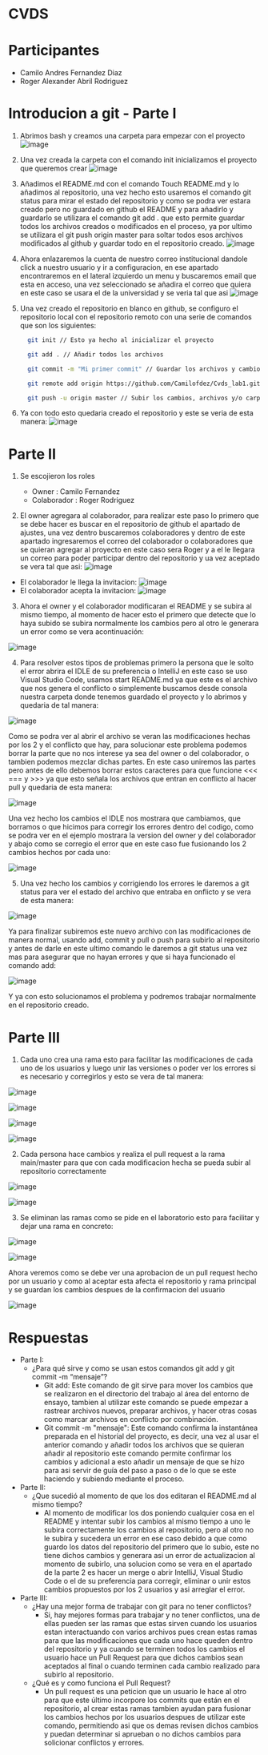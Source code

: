# CVDS
# Participantes
- Camilo Andres Fernandez Diaz
- Roger Alexander Abril Rodriguez
# Introducion a git - Parte I
1. Abrimos bash y creamos una carpeta para empezar con el proyecto
![image](https://github.com/CamiloFdez/Cvds_lab1/blob/master/assets/Crear%20carpeta.png)
2. Una vez creada la carpeta con el comando init inicializamos el proyecto que queremos crear
![image](https://github.com/CamiloFdez/Cvds_lab1/blob/master/assets/init.png)
3. Añadimos el README.md con el comando Touch README.md y lo añadimos al repositorio, una vez hecho esto usaremos el comando git status para mirar el estado del repositorio y como se podra ver estara creado pero no guardado en github el README y para añadirlo y guardarlo se utilizara el comando git add . que esto permite guardar todos los archivos creados o modificados en el proceso, ya por ultimo se utilizara el git push origin master para soltar todos esos archivos modificados al github y guardar todo en el repositorio creado.
![image](https://github.com/CamiloFdez/Cvds_lab1/blob/master/assets/Readme.png)
4. Ahora enlazaremos la cuenta de nuestro correo institucional dandole click a nuestro usuario y ir a configuracion, en ese apartado encontraremos en el lateral izquierdo un menu y buscaremos email que esta en acceso, una vez seleccionado se añadira el correo que quiera en este caso se usara el de la universidad y se veria tal que asi
![image](https://github.com/CamiloFdez/Cvds_lab1/blob/master/assets/Correo%20enlazado.PNG)
5. Una vez creado el repositorio en blanco en github, se configuro el repositorio local con el repositorio remoto con una serie de comandos que son los siguientes:
    ```bash
      git init // Esto ya hecho al inicializar el proyecto
    ```

    ```bash
      git add . // Añadir todos los archivos
    ```

    ```bash
      git commit -m "Mi primer commit" // Guardar los archivos y cambios con un mensaje
    ```

    ```bash
      git remote add origin https://github.com/Camilofdez/Cvds_lab1.git // Conectar el repositorio remoto con el local
    ```

    ```bash
      git push -u origin master // Subir los cambios, archivos y/o carpetas al repositorio de github creado
    ```  

6. Ya con todo esto quedaria creado el repositorio y este se veria de esta manera:
![image](https://github.com/CamiloFdez/Cvds_lab1/blob/master/assets/Githubfinal.PNG)

# Parte II

1. Se escojieron los roles 
    - Owner : Camilo Fernandez
    - Colaborador : Roger Rodriguez

2. El owner agregara al colaborador, para realizar este paso lo primero que se debe hacer es buscar en el repositorio de github el apartado de ajustes, una vez dentro buscaremos colaboradores y dentro de este apartado ingresaremos el correo del colaborador o colaboradores que se quieran agregar al proyecto en este caso sera Roger y a el le llegara un correo para poder participar dentro del repositorio y ua vez aceptado se vera tal que asi:
![image](https://github.com/CamiloFdez/Cvds_lab1/blob/master/assets/Colaboradores.PNG)
- El colaborador le llega la invitacion:
![image](https://github.com/CamiloFdez/Cvds_lab1/blob/master/assets/Invitacion.png)
- El colaborador acepta la invitacion:
![image](https://github.com/CamiloFdez/Cvds_lab1/blob/master/assets/SuccessInvitation.png)

3. Ahora el owner y el colaborador modificaran el README y se subira al mismo tiempo, al momento de hacer esto el primero que detecte que lo haya subido se subira normalmente los cambios pero al otro le generara un error como se vera acontinuación:

![image](https://github.com/CamiloFdez/Cvds_lab1/blob/master/assets/Error.png)  

4. Para resolver estos tipos de problemas primero la persona que le solto el error abrira el IDLE de su preferencia o IntelliJ en este caso se uso Visual Studio Code, usamos start README.md ya que este es el archivo que nos genera el conflicto o simplemente buscamos desde consola nuestra carpeta donde tenemos guardado el proyecto y lo abrimos y quedaria de tal manera:

![image](https://github.com/CamiloFdez/Cvds_lab1/blob/master/assets/ErrorVisual.png) 

Como se podra ver al abrir el archivo se veran las modificaciones hechas por los 2 y el conflicto que hay, para solucionar este problema podemos borrar la parte que no nos interese ya sea del owner o del colaborador, o tambien podemos mezclar dichas partes. En este caso uniremos las partes pero antes de ello debemos borrar estos caracteres para que funcione <<< === y >>> ya que esto señala los archivos que entran en conflicto al hacer pull y quedaria de esta manera:

![image](https://github.com/CamiloFdez/Cvds_lab1/blob/master/assets/CorreccionErrores.png)

Una vez hecho los cambios el IDLE nos mostrara que cambiamos, que borramos o que hicimos para corregir los errores dentro del codigo, como se podra ver en el ejemplo mostrara la version del owner y del colaborador y abajo como se corregio el error que en este caso fue fusionando los 2 cambios hechos por cada uno:

![image](https://github.com/CamiloFdez/Cvds_lab1/blob/master/assets/MuestraCambios.png)

5. Una vez hecho los cambios y corrigiendo los errores le daremos a git status para ver el estado del archivo que entraba en onflicto y se vera de esta manera:

![image](https://github.com/CamiloFdez/Cvds_lab1/blob/master/assets/Archivomodif.png)

Ya para finalizar subiremos este nuevo archivo con las modificaciones de manera normal, usando add, commit y pull o push para subirlo al repositorio y antes de darle en este ultimo comando le daremos a git status una vez mas para asegurar que no hayan errores y que si haya funcionado el comando add:

![image](https://github.com/CamiloFdez/Cvds_lab1/blob/master/assets/ArchivoListo.png)

Y ya con esto solucionamos el problema y podremos trabajar normalmente en el repositorio creado.

# Parte III
1. Cada uno crea una rama esto para facilitar las modificaciones de cada uno de los usuarios y luego unir las versiones o poder ver los errores si es necesario y corregirlos y esto se vera de tal manera:

![image](https://github.com/CamiloFdez/Cvds_lab1/blob/master/assets/crear_rama.png)

![image](https://github.com/CamiloFdez/Cvds_lab1/blob/master/assets/Branch.PNG)

![image](https://github.com/CamiloFdez/Cvds_lab1/blob/master/assets/feature_camilo.png)

![image](https://github.com/CamiloFdez/Cvds_lab1/blob/master/assets/feature_roger.png)


2. Cada persona hace cambios y realiza el pull request a la rama main/master para que con cada modificacion hecha se pueda subir al repositorio correctamente

![image](https://github.com/CamiloFdez/Cvds_lab1/blob/master/assets/pull.png)

![image](https://github.com/CamiloFdez/Cvds_lab1/blob/master/assets/pull2.png)

3. Se eliminan las ramas como se pide en el laboratorio esto para facilitar y dejar una rama en concreto:

![image](https://github.com/CamiloFdez/Cvds_lab1/blob/master/assets/borrar_r1.png)

![image](https://github.com/CamiloFdez/Cvds_lab1/blob/master/assets/borrar_r2.png)

Ahora veremos como se debe ver una aprobacion de un pull request hecho por un usuario y como al aceptar esta afecta el repositorio y rama principal y se guardan los cambios despues de la confirmacion del usuario 

![image](https://github.com/CamiloFdez/Cvds_lab1/blob/master/assets/apr_2.png)


# Respuestas
- Parte I: 
    * ¿Para qué sirve y como se usan estos comandos git add y git commit -m “mensaje”?
        - Git add: Este comando de git sirve para mover los cambios que se realizaron en el directorio del trabajo al área del entorno de ensayo, tambien al utilizar este comando se puede empezar a rastrear archivos nuevos, preparar archivos, y hacer otras cosas como marcar archivos en conflicto por combinación.
        - Git commit -m "mensaje": Este comando confirma la instantánea preparada en el historial del proyecto, es decir, una vez al usar el anterior comando y añadir todos los archivos que se quieran añadir al repositorio este comando permite confirmar los cambios y adicional a esto añadir un mensaje de que se hizo para asi servir de guía del paso a paso o de lo que se este haciendo y subiendo mediante el proceso.   
- Parte II:
    * ¿Que sucedió al momento de que los dos editaran el README.md al mismo tiempo?
        - Al momento de modificar los dos poniendo cualquier cosa en el README y intentar subir los cambios al mismo tiempo a uno le subira correctamente los cambios al repositorio, pero al otro no le subira y sucedera un error en ese caso debido a que como guardo los datos del repositorio del primero que lo subio, este no tiene dichos cambios y generara asi un error de actualizacion al momento de subirlo, una solucion como se vera en el apartado de la parte 2 es hacer un merge o abrir IntelliJ, Visual Studio Code o el de su preferencia para corregir, eliminar o unir estos cambios propuestos por los 2 usuarios y asi arreglar el error.
- Parte III:
    * ¿Hay una mejor forma de trabajar con git para no tener conflictos? 
        - Si, hay mejores formas para trabajar y no tener conflictos, una de ellas pueden ser las ramas que estas sirven cuando los usuarios estan interactuando con varios archivos pues crean estas ramas para que las modificaciones que cada uno hace queden dentro del repositorio y ya cuando se terminen todos los cambios el usuario hace un Pull Request para que dichos cambios sean aceptados al final o cuando terminen cada cambio realizado para subirlo al repositorio.
    * ¿Qué es y como funciona el Pull Request?
        - Un pull request es una peticion que un usuario le hace al otro para que este último incorpore los commits que están en el repositorio, al crear estas ramas tambien ayudan para fusionar los cambios hechos por los usuarios despues de utilizar este comando, permitiendo asi que os demas revisen dichos cambios y puedan determinar si aprueban o no dichos cambios para solicionar conflictos y errores.
